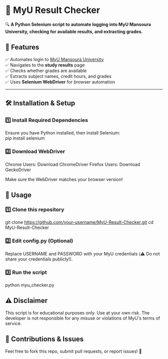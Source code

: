# 📌 MyU Result Checker

🔍 **A Python Selenium script to automate logging into MyU Mansoura University, checking for available results, and extracting grades.**  

## 🚀 Features

✅ Automates login to [MyU Mansoura University](https://myu.mans.edu.eg/)  
✅ Navigates to the **study results** page  
✅ Checks whether grades are available  
✅ Extracts subject names, credit hours, and grades  
✅ Uses **Selenium WebDriver** for browser automation  

---

## 🛠 Installation & Setup

### 1️⃣ Install Required Dependencies  
Ensure you have Python installed, then install Selenium:  
pip install selenium

### 2️⃣ Download WebDriver
Chrome Users: Download ChromeDriver
Firefox Users: Download GeckoDriver

Make sure the WebDriver matches your browser version!

## 📜 Usage
### 1️⃣ Clone this repository
git clone https://github.com/your-username/MyU-Result-Checker.git
cd MyU-Result-Checker

### 2️⃣ Edit config.py (Optional)
Replace USERNAME and PASSWORD with your MyU credentials (⚠️ Do not share your credentials publicly!).

### 3️⃣ Run the script
python myu_checker.py

## ⚠️ Disclaimer
This script is for educational purposes only. Use at your own risk.
The developer is not responsible for any misuse or violations of MyU's terms of service.

## 📩 Contributions & Issues
Feel free to fork this repo, submit pull requests, or report issues! 🚀
